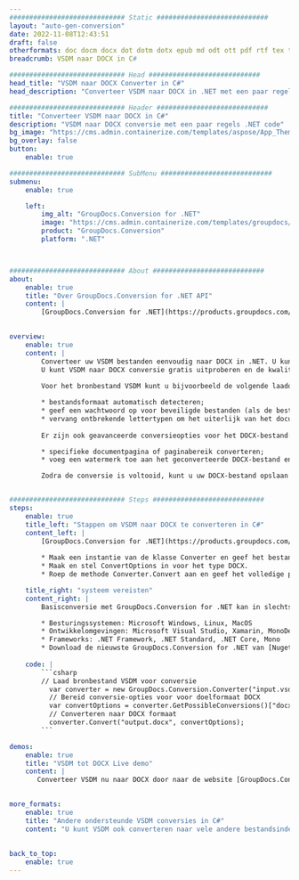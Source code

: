 ```yaml
---
############################# Static ############################
layout: "auto-gen-conversion"
date: 2022-11-08T12:43:51
draft: false
otherformats: doc docm docx dot dotm dotx epub md odt ott pdf rtf tex txt vdx vsdm vsdx vssm vssx vstm vstx vsx vtx xps
breadcrumb: VSDM naar DOCX in C#

############################# Head ############################
head_title: "VSDM naar DOCX Converter in C#"
head_description: "Converteer VSDM naar DOCX in .NET met een paar regels code. Gebruik de GroupDocs Document Conversion API om meer dan 160 bestandsformaten te converteren."

############################# Header ############################
title: "Converteer VSDM naar DOCX in C#"
description: "VSDM naar DOCX conversie met een paar regels .NET code"
bg_image: "https://cms.admin.containerize.com/templates/aspose/App_Themes/V3/images/bg/header1.png"
bg_overlay: false
button:
    enable: true

############################# SubMenu ############################
submenu:
    enable: true

    left:
        img_alt: "GroupDocs.Conversion for .NET"
        image: "https://cms.admin.containerize.com/templates/groupdocs/images/product-logos/90x90-noborder/groupdocs-conversion-net.png"
        product: "GroupDocs.Conversion"
        platform: ".NET"



############################# About ############################
about:
    enable: true
    title: "Over GroupDocs.Conversion for .NET API"
    content: |
        [GroupDocs.Conversion for .NET](https://products.groupdocs.com/conversion/net/) kan worden gebruikt om Microsoft Word, Excel, PowerPoint, PDF, Visio en andere formaten te converteren. GroupDocs.Conversion is een standalone API die geschikt is voor back-end en interne systemen waar hoge prestaties vereist zijn. Het is niet afhankelijk van software zoals Microsoft of Open Office.
    

overview:
    enable: true
    content: |
        Converteer uw VSDM bestanden eenvoudig naar DOCX in .NET. U kunt slechts een paar C# coderegels gebruiken op elk platform naar keuze, zoals - Windows, Linux, macOS.
        U kunt VSDM naar DOCX conversie gratis uitproberen en de kwaliteit van de conversieresultaten evalueren. Naast eenvoudige scenario's voor bestandsconversie kunt u meer geavanceerde opties proberen voor het laden van het bronbestand VSDM en voor het opslaan van het DOCX-uitvoerresultaat. 
        
        Voor het bronbestand VSDM kunt u bijvoorbeeld de volgende laadopties gebruiken:

        * bestandsformaat automatisch detecteren;
        * geef een wachtwoord op voor beveiligde bestanden (als de bestandsindeling dit ondersteunt);
        * vervang ontbrekende lettertypen om het uiterlijk van het document te behouden.
        
        Er zijn ook geavanceerde conversieopties voor het DOCX-bestand:

        * specifieke documentpagina of paginabereik converteren;
        * voeg een watermerk toe aan het geconverteerde DOCX-bestand en nog veel meer.

        Zodra de conversie is voltooid, kunt u uw DOCX-bestand opslaan in het lokale bestandspad of in opslag van derden, zoals FTP, Amazon S3, Google Drive, Dropbox enz. Let op: om VSDM naar {{ te converteren) TO}} er is geen extra software nodig, zoals MS Office, Open Office, Adobe Acrobat Reader enz.


############################# Steps ############################
steps:
    enable: true
    title_left: "Stappen om VSDM naar DOCX te converteren in C#"
    content_left: |
        [GroupDocs.Conversion for .NET](https://products.groupdocs.com/conversion/net/) maakt het gemakkelijk voor ontwikkelaars om een ​​VSDM bestand naar DOCX te converteren met een paar regels code.
        
        * Maak een instantie van de klasse Converter en geef het bestand VSDM het volledige pad
        * Maak en stel ConvertOptions in voor het type DOCX.
        * Roep de methode Converter.Convert aan en geef het volledige pad en formaat (DOCX) door als parameter

    title_right: "systeem vereisten"
    content_right: |
        Basisconversie met GroupDocs.Conversion for .NET kan in slechts een paar eenvoudige stappen worden gedaan. Onze API's worden ondersteund op alle belangrijke platforms en besturingssystemen. Voordat u de onderstaande code uitvoert, moet u ervoor zorgen dat de volgende vereisten op uw systeem zijn geïnstalleerd.

        * Besturingssystemen: Microsoft Windows, Linux, MacOS
        * Ontwikkelomgevingen: Microsoft Visual Studio, Xamarin, MonoDevelop
        * Frameworks: .NET Framework, .NET Standard, .NET Core, Mono
        * Download de nieuwste GroupDocs.Conversion for .NET van [Nuget](https://www.nuget.org/packages/groupdocs.conversion)
         
    code: |
        ```csharp    
        // Laad bronbestand VSDM voor conversie
          var converter = new GroupDocs.Conversion.Converter("input.vsdm");
          // Bereid conversie-opties voor voor doelformaat DOCX
          var convertOptions = converter.GetPossibleConversions()["docx"].ConvertOptions;
          // Converteren naar DOCX formaat
          converter.Convert("output.docx", convertOptions);
        ```

demos:
    enable: true
    title: "VSDM tot DOCX Live demo"
    content: |
       Converteer VSDM nu naar DOCX door naar de website [GroupDocs.Conversion App](https://products.groupdocs.app/conversion/family) te gaan. Online demo heeft de volgende voordelen:
          

more_formats:
    enable: true
    title: "Andere ondersteunde VSDM conversies in C#"
    content: "U kunt VSDM ook converteren naar vele andere bestandsindelingen. Zie de lijst hieronder."
       
       
back_to_top:
    enable: true
---
```


